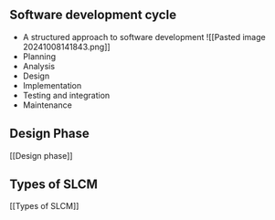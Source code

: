 ## Software development cycle
-  A structured approach to software development
![[Pasted image 20241008141843.png]]
- Planning
- Analysis
- Design
- Implementation
- Testing and integration
- Maintenance


## Design Phase
[[Design phase]]
## Types of SLCM
[[Types of SLCM]]
